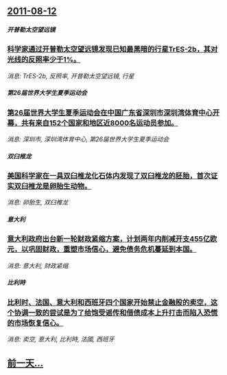 ## [2011-08-12](/news/2011/08/12/index.md)

##### 开普勒太空望远镜
### [ 科学家通过开普勒太空望远镜发现已知最黑暗的行星TrES-2b，其对光线的反照率少于1%。](/news/2011/08/12/科学家通过开普勒太空望远镜发现已知最黑暗的行星TrES-2b-其对光线的反照率少于1.md)
_消息: TrES-2b, 反照率, 开普勒太空望远镜, 行星_

##### 第26届世界大学生夏季运动会
### [ 第26届世界大学生夏季运动会在中国广东省深圳市深圳湾体育中心开幕，共有来自152个国家和地区近8000名运动员参加。 ](/news/2011/08/12/第26届世界大学生夏季运动会在中国广东省深圳市深圳湾体育中心开幕-共有来自152个国家和地区近8000名运动员参加.md)
_消息: 深圳市, 深圳湾体育中心, 第26届世界大学生夏季运动会_

##### 双臼椎龙
### [ 美国科学家在一具双臼椎龙化石体内发现了双臼椎龙的胚胎，首次证实双臼椎龙是卵胎生动物。](/news/2011/08/12/美国科学家在一具双臼椎龙化石体内发现了双臼椎龙的胚胎-首次证实双臼椎龙是卵胎生动物.md)
_消息: 卵胎生, 双臼椎龙_

##### 意大利
### [ 意大利政府出台新一轮财政紧缩方案，计划两年内削减开支455亿欧元，以巩固财政，重塑市场信心，避免债务危机蔓延到本国。](/news/2011/08/12/意大利政府出台新一轮财政紧缩方案-计划两年内削减开支455亿欧元-以巩固财政-重塑市场信心-避免债务危机蔓延到本国.md)
_消息: 意大利, 财政紧缩_

##### 比利時
### [ 比利时、法国、意大利和西班牙四个国家开始禁止金融股的卖空，这个协调一致的尝试是为了给饱受谣传和借债成本上升打击而陷入恐慌的市场恢复信心。 ](/news/2011/08/12/比利时-法国-意大利和西班牙四个国家开始禁止金融股的卖空-这个协调一致的尝试是为了给饱受谣传和借债成本上升打击而陷入恐.md)
_消息: 卖空, 意大利, 比利時, 法國, 西班牙_

## [前一天...](/news/2011/08/10/index.md)

